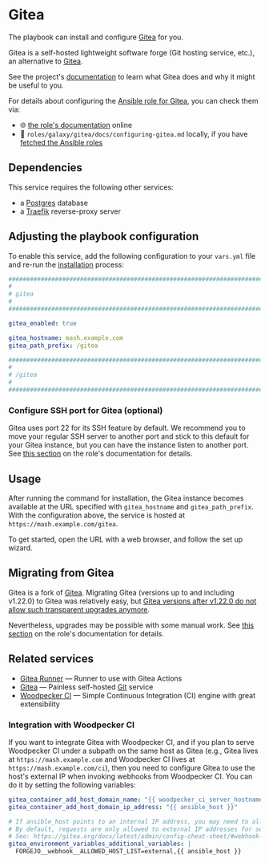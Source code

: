 <!--
SPDX-FileCopyrightText: 2020 - 2024 MDAD project contributors
SPDX-FileCopyrightText: 2020 - 2025 Slavi Pantaleev
SPDX-FileCopyrightText: 2020 Aaron Raimist
SPDX-FileCopyrightText: 2020 Chris van Dijk
SPDX-FileCopyrightText: 2020 Dominik Zajac
SPDX-FileCopyrightText: 2020 Mickaël Cornière
SPDX-FileCopyrightText: 2022 François Darveau
SPDX-FileCopyrightText: 2022 Julian Foad
SPDX-FileCopyrightText: 2022 Warren Bailey
SPDX-FileCopyrightText: 2023 Antonis Christofides
SPDX-FileCopyrightText: 2023 Felix Stupp
SPDX-FileCopyrightText: 2023 Julian-Samuel Gebühr
SPDX-FileCopyrightText: 2023 MASH project contributors
SPDX-FileCopyrightText: 2023 Pierre 'McFly' Marty
SPDX-FileCopyrightText: 2024 - 2025 Suguru Hirahara
SPDX-FileCopyrightText: 2024 Sergio Durigan Junior

SPDX-License-Identifier: AGPL-3.0-or-later
-->

# Gitea

The playbook can install and configure [Gitea](https://gitea.org) for you.

Gitea is a self-hosted lightweight software forge (Git hosting service, etc.), an alternative to [Gitea](https://gitea.io/).

See the project's [documentation](https://gitea.org/docs/latest/) to learn what Gitea does and why it might be useful to you.

For details about configuring the [Ansible role for Gitea](https://github.com/mother-of-all-self-hosting/ansible-role-gitea), you can check them via:
- 🌐 [the role's documentation](https://github.com/mother-of-all-self-hosting/ansible-role-gitea/blob/main/docs/configuring-gitea.md) online
- 📁 `roles/galaxy/gitea/docs/configuring-gitea.md` locally, if you have [fetched the Ansible roles](../installing.md)

## Dependencies

This service requires the following other services:

- a [Postgres](postgres.md) database
- a [Traefik](traefik.md) reverse-proxy server

## Adjusting the playbook configuration

To enable this service, add the following configuration to your `vars.yml` file and re-run the [installation](../installing.md) process:

```yaml
########################################################################
#                                                                      #
# gitea                                                                #
#                                                                      #
########################################################################

gitea_enabled: true

gitea_hostname: mash.example.com
gitea_path_prefix: /gitea

########################################################################
#                                                                      #
# /gitea                                                               #
#                                                                      #
########################################################################
```

### Configure SSH port for Gitea (optional)

Gitea uses port 22 for its SSH feature by default. We recommend you to move your regular SSH server to another port and stick to this default for your Gitea instance, but you can have the instance listen to another port. See [this section](https://github.com/mother-of-all-self-hosting/ansible-role-gitea/blob/main/docs/configuring-gitea.md#configure-ssh-port-for-gitea-optional) on the role's documentation for details.

## Usage

After running the command for installation, the Gitea instance becomes available at the URL specified with `gitea_hostname` and `gitea_path_prefix`. With the configuration above, the service is hosted at `https://mash.example.com/gitea`.

To get started, open the URL with a web browser, and follow the set up wizard.

## Migrating from Gitea

Gitea is a fork of [Gitea](gitea.md). Migrating Gitea (versions up to and including v1.22.0) to Gitea was relatively easy, but [Gitea versions after v1.22.0 do not allow such transparent upgrades anymore](https://gitea.org/2024-12-gitea-compatibility/).

Nevertheless, upgrades may be possible with some manual work. See [this section](https://github.com/mother-of-all-self-hosting/ansible-role-gitea/blob/main/docs/configuring-gitea.md#migrating-from-gitea) on the role's documentation for details.

## Related services

- [Gitea Runner](gitea-runner.md) — Runner to use with Gitea Actions
- [Gitea](gitea.md) — Painless self-hosted [Git](https://git-scm.com/) service
- [Woodpecker CI](woodpecker-ci.md) — Simple Continuous Integration (CI) engine with great extensibility

### Integration with Woodpecker CI

If you want to integrate Gitea with Woodpecker CI, and if you plan to serve Woodpecker CI under a subpath on the same host as Gitea (e.g., Gitea lives at `https://mash.example.com` and Woodpecker CI lives at `https://mash.example.com/ci`), then you need to configure Gitea to use the host's external IP when invoking webhooks from Woodpecker CI. You can do it by setting the following variables:

```yaml
gitea_container_add_host_domain_name: "{{ woodpecker_ci_server_hostname }}"
gitea_container_add_host_domain_ip_address: "{{ ansible_host }}"

# If ansible_host points to an internal IP address, you may need to allow Gitea to make requests to it.
# By default, requests are only allowed to external IP addresses for security reasons.
# See: https://gitea.org/docs/latest/admin/config-cheat-sheet/#webhook-webhook
gitea_environment_variables_additional_variables: |
  FORGEJO__webhook__ALLOWED_HOST_LIST=external,{{ ansible_host }}
```
